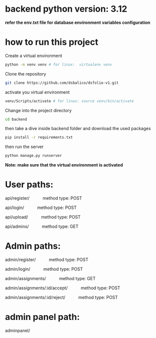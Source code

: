 # backend python version: 3.12

**refer the env.txt file for database environment variables configuration**

# how to run this project

Create a virtual environment 

```bash 
python -m venv venv # for linux:  virtualenv venv
```

Clone the repository
```bash 
git clone https://github.com/dsbalico/dsfolio-v1.git
```

activate you virtual environment
```bash
venv/Scripts/activate # for linux: source venv/bin/activate
```

Change into the project directory
```bash
cd backend
```

then take a dive inside backend folder and download the used packages
```bash
pip install -r requirements.txt
```

then run the server

```bash
python manage.py runserver
```
**Note: make sure that the virtual environment is activated**

# User paths:

api/register/&nbsp; &nbsp; &nbsp; &nbsp; &nbsp; &nbsp;method type: POST

api/login/&nbsp; &nbsp; &nbsp; &nbsp; &nbsp; &nbsp;method type: POST

api/upload/&nbsp; &nbsp; &nbsp; &nbsp; &nbsp; &nbsp;method type: POST

api/admins/&nbsp; &nbsp; &nbsp; &nbsp; &nbsp; &nbsp;method type: GET


# Admin paths:

admin/register/&nbsp; &nbsp; &nbsp; &nbsp; &nbsp; &nbsp;method type: POST

admin/login/&nbsp; &nbsp; &nbsp; &nbsp; &nbsp; &nbsp;method type: POST

admin/assignments/&nbsp; &nbsp; &nbsp; &nbsp; &nbsp; &nbsp;method type: GET

admin/assignments/:id/accept/&nbsp; &nbsp; &nbsp; &nbsp; &nbsp; &nbsp;method type: POST

admin/assignments/:id/reject/&nbsp; &nbsp; &nbsp; &nbsp; &nbsp; &nbsp;method type: POST


# admin panel path: 

adminpanel/
